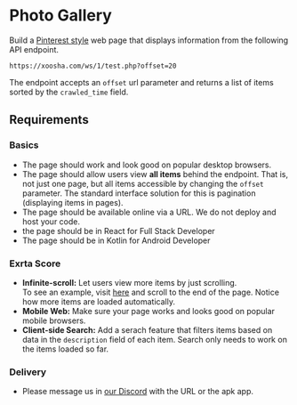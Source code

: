# Photo Gallery

Build a [Pinterest style](https://www.pinterest.com/cabiclothing/handbags/)
web page that displays information from the following API endpoint.

    https://xoosha.com/ws/1/test.php?offset=20

The endpoint accepts an `offset` url parameter and  returns a list of items
sorted by the `crawled_time` field.

## Requirements

### Basics

- The page should work and look good on popular desktop browsers.
- The page should allow users view **all items** behind the endpoint. That is, not just one page, but all items accessible by changing the `offset` parameter. The standard interface solution for this is pagination (displaying items in pages).
- The page should be available online via a URL. We do not deploy and host your
    code.
- the page should be in React for Full Stack Developer
- The page should be in Kotlin for Android Developer


### Exrta Score

- **Infinite-scroll:** Let users view more items by just scrolling. <br />
To see an example, visit [here](https://www.pinterest.com/cabiclothing/handbags/) and scroll to the end of the page. Notice how more items are loaded automatically.
- **Mobile Web:** Make sure your page works and looks good on popular mobile browsers.
- **Client-side Search:** Add a serach feature that filters items based on data in the `description` field of each item. Search only needs to work on the items loaded so far.

### Delivery
- Please message us in [our Discord](https://discord.gg/BewM5S3e) with the URL or the apk app.
